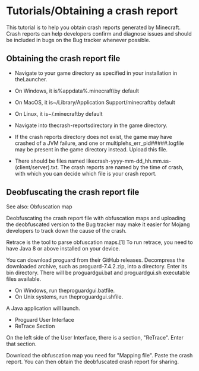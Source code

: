 # Tutorials/Obtaining a crash report
This tutorial is to help you obtain crash reports generated by Minecraft. Crash reports can help developers confirm and diagnose issues and should be included in bugs on the Bug tracker whenever possible.

## Obtaining the crash report file
- Navigate to your game directory as specified in your installation in theLauncher.

- On Windows, it is%appdata%\.minecraft\by default
- On MacOS, it is~/Library/Application Support/minecraftby default
- On Linux, it is~/.minecraftby default

- Navigate into thecrash-reportsdirectory in the game directory.

- If the crash reports directory does not exist, the game may have crashed of a JVM failure, and one or multiplehs_err_pid#####.logfile may be present in the game directory instead. Upload this file.

- There should be files named likecrash-yyyy-mm-dd_hh.mm.ss-(client/server).txt. The crash reports are named by the time of crash, with which you can decide which file is your crash report.

## Deobfuscating the crash report file
See also: Obfuscation map

Deobfuscating the crash report file with obfuscation maps and uploading the deobfuscated version to the Bug tracker may make it easier for Mojang developers to track down the cause of the crash.

Retrace is the tool to parse obfuscation maps.[1] To run retrace, you need to have Java 8 or above installed on your device.

You can download proguard from their GitHub releases. Decompress the downloaded archive, such as proguard-7.4.2.zip, into a directory. Enter its bin directory. There will be proguardgui.bat and proguardgui.sh executable files available.

- On Windows, run theproguardgui.batfile.
- On Unix systems, run theproguardgui.shfile.

A Java application will launch.

- Proguard User Interface
- ReTrace Section

On the left side of the User Interface, there is a section, "ReTrace". Enter that section.

Download the obfuscation map you need for "Mapping file". Paste the crash report. You can then obtain the deobfuscated crash report for sharing.


